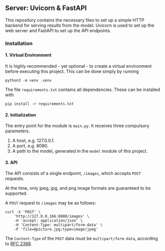 ## Server: Uvicorn & FastAPI

This repository contains the necessary files to set up a simple HTTP backend for serving results from the model. Uvicorn is used to set up the web server and FastAPI to set up the API endpoints. 

### Installation 

#### 1. Virtual Environment
It is highly recommended - yet optional - to create a virtual environment before executing this project. This can be done simply by running 

`python3 -m venv .venv`

The file `requirements.txt` contains all dependencies. These can be installed with 

`pip install -r requirements.txt`

#### 2. Initialization

The entry point for the module is `main.py`. It receives three compulsory parameters. 
1. A host, e.g. 127.0.0.1.
2. A port, e.g. 8080.  
3. A path to the model, generated in the `model` module of this project. 

#### 3. API

The API consists of a single endpoint, `/images`, which accepts `POST` requests. 

At the time, only jpeg, jpg, and png image formats are guaranteed to be supported. 

A `POST` request to `/images` may be as follows: 

    curl -X 'POST' \
        'http://127.0.0.166:8080/images' \
        -H 'accept: application/json' \
        -H 'Content-Type: multipart/form-data' \
        -F 'file=@picture.jpg;type=image/jpeg'

The `Content-Type` of the `POST` data must be `multipart/form-data`, according to [RFC 2388](https://www.rfc-editor.org/rfc/rfc2388).

